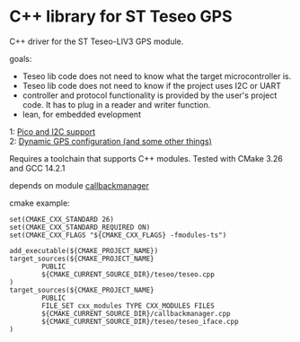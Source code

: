 # C++ library for ST Teseo GPS

C++ driver for the ST Teseo-LIV3 GPS module.

goals:
- Teseo lib code does not need to know what the target microcontroller is.
- Teseo lib code does not need to know if the project uses I2C or UART
- controller and protocol functionality is provided by the user's project code. It has to plug in a reader and writer function.
- lean, for embedded evelopment

1: [Pico and I2C support](https://community.element14.com/technologies/embedded/b/blog/posts/c-library-for-st-teseo-gps---pt-1-pico-and-i2c-support?CommentId=a0dfd5e9-20a5-4ae6-8b1d-723620f2db3f)  
2: [Dynamic GPS configuration (and some other things) ](https://community.element14.com/technologies/embedded/b/blog/posts/c-library-for-st-teseo-gps---pt-2-dynamic-gps-configuration-and-some-other-things)  


Requires a toolchain that supports C++ modules. Tested with CMake 3.26 and GCC 14.2.1  

depends on module [callbackmanager ](https://github.com/jancumps/callbackmanager)  

cmake example:

```
set(CMAKE_CXX_STANDARD 26)
set(CMAKE_CXX_STANDARD_REQUIRED ON)
set(CMAKE_CXX_FLAGS "${CMAKE_CXX_FLAGS} -fmodules-ts")

add_executable(${CMAKE_PROJECT_NAME})
target_sources(${CMAKE_PROJECT_NAME}
        PUBLIC
        ${CMAKE_CURRENT_SOURCE_DIR}/teseo/teseo.cpp
)
target_sources(${CMAKE_PROJECT_NAME}
        PUBLIC
        FILE_SET cxx_modules TYPE CXX_MODULES FILES
        ${CMAKE_CURRENT_SOURCE_DIR}/callbackmanager.cpp
        ${CMAKE_CURRENT_SOURCE_DIR}/teseo/teseo_iface.cpp
)
```
